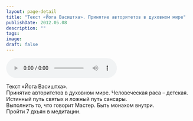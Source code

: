 ```yaml
---
layout: page-detail
title: "Текст «Йога Васиштха». Принятие авторитетов в духовном мире"
publishDate: 2012.05.08
description: ""
tags:
image:
draft: false
---
```


<audio title="2012.05.08 - Текст «Йога Васиштха». Принятие авторитетов в духовном мире.mp3" src="/upload/iblock/c8e/c8ea5ad5039705e52d6a24ed89e2124c.mp3" controls=""></audio>

 Текст «Йога Васиштха».  
 Принятие авторитетов в духовном мире. Человеческая раса – детская.  
 Истинный путь святых и ложный путь сансары.  
 Выполнить то, что говорит Мастер. Быть монахом внутри.  
 Пройти 7 дхьян в медитации.  

  
